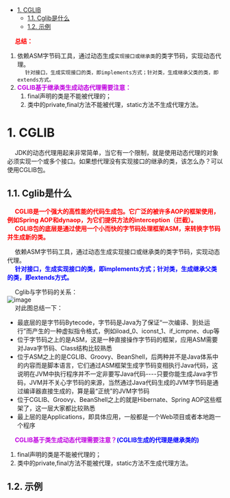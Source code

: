 

<!-- TOC -->

- [1. CGLIB](#1-cglib)
    - [1.1. Cglib是什么](#11-cglib是什么)
    - [1.2. 示例](#12-示例)

<!-- /TOC -->

&emsp; **<font color = "red">总结：</font>**  
1. 依赖ASM字节码工具，通过动态生成`实现接口或继承类`的类字节码，实现动态代理。  
&emsp; `针对接口，生成实现接口的类，即implements方式；针对类，生成继承父类的类，即extends方式。`  
2. **<font color = "clime">CGLIB基于继承类生成动态代理需要注意：</font>**  
    1. final声明的类是不能被代理的；
    2. 类中的private,final方法不能被代理，static方法不生成代理方法。

# 1. CGLIB
<!--

https://mp.weixin.qq.com/s/Am4uccsBFpKFnswSmI3iuA
https://www.cnblogs.com/selfchange/p/9828097.html
https://www.cnblogs.com/xrq730/p/6661692.html
https://blog.csdn.net/xiaohai0504/article/details/6832990
https://blog.csdn.net/danchu/article/details/70238002

-->
&emsp; JDK的动态代理用起来非常简单，当它有一个限制，就是使用动态代理的对象必须实现一个或多个接口。如果想代理没有实现接口的继承的类，该怎么办？可以使用CGLIB包。  

## 1.1. Cglib是什么
&emsp; **<font color = "red">CGLIB是一个强大的高性能的代码生成包。它广泛的被许多AOP的框架使用，例如Spring AOP和dynaop，为它们提供方法的interception（拦截）。</font>**  
&emsp; **<font color = "red">CGLIB包的底层是通过使用一个小而快的字节码处理框架ASM，来转换字节码并生成新的类。</font>**  

&emsp; 依赖ASM字节码工具，通过动态生成实现接口或继承类的类字节码，实现动态代理。  
&emsp; **<font color = "blue">针对接口，生成实现接口的类，即implements方式；针对类，生成继承父类的类，即extends方式。</font>**    

&emsp; Cglib与字节码的关系：  
![image](http://182.92.69.8:8081/img/java/design/design-24.png)  
&emsp; 对此图总结一下：

* 最底层的是字节码Bytecode，字节码是Java为了保证“一次编译、到处运行”而产生的一种虚拟指令格式，例如iload_0、iconst_1、if_icmpne、dup等  
* 位于字节码之上的是ASM，这是一种直接操作字节码的框架，应用ASM需要对Java字节码、Class结构比较熟悉  
* 位于ASM之上的是CGLIB、Groovy、BeanShell，后两种并不是Java体系中的内容而是脚本语言，它们通过ASM框架生成字节码变相执行Java代码，这说明在JVM中执行程序并不一定非要写Java代码----只要你能生成Java字节码，JVM并不关心字节码的来源，当然通过Java代码生成的JVM字节码是通过编译器直接生成的，算是最“正统”的JVM字节码  
* 位于CGLIB、Groovy、BeanShell之上的就是Hibernate、Spring AOP这些框架了，这一层大家都比较熟悉  
* 最上层的是Applications，即具体应用，一般都是一个Web项目或者本地跑一个程序  

&emsp; **<font color = "clime">CGLIB基于类生成动态代理需要注意？</font><font color = "blue">(CGLIB生成的代理是继承类的)</font>**  
1. final声明的类是不能被代理的；
2. 类中的private,final方法不能被代理，static方法不生成代理方法。

## 1.2. 示例
<!-- 
https://blog.csdn.net/danchu/article/details/70238002
-->